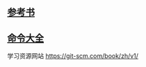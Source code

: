 ## [参考书](https://github.com/feiYouLian/Git/blob/master/progit2.pdf)
## [命令大全](git命令大全.md)

学习资源网站 https://git-scm.com/book/zh/v1/
